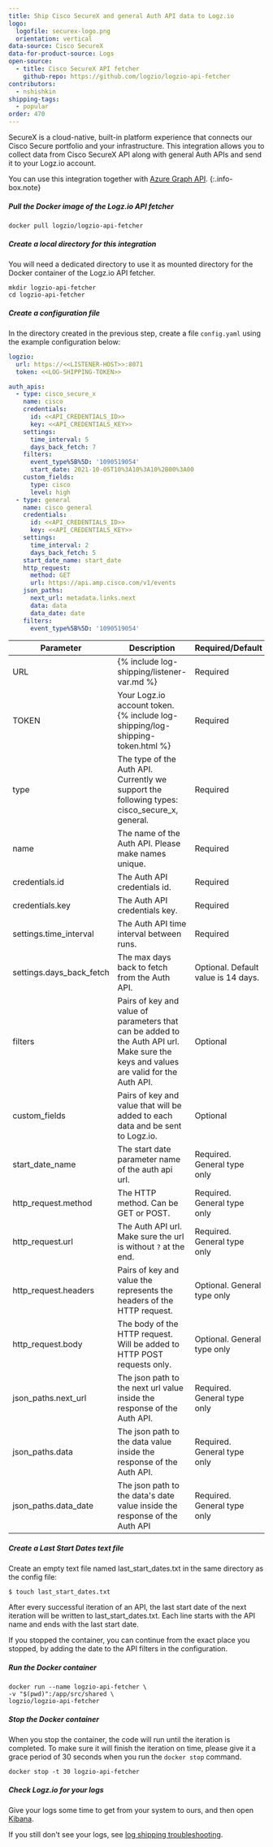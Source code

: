 ```yaml
---
title: Ship Cisco SecureX and general Auth API data to Logz.io
logo:
  logofile: securex-logo.png
  orientation: vertical
data-source: Cisco SecureX
data-for-product-source: Logs
open-source:
  - title: Cisco SecureX API fetcher
    github-repo: https://github.com/logzio/logzio-api-fetcher
contributors:
  - nshishkin
shipping-tags:
  - popular
order: 470
---
```



SecureX is a cloud-native, built-in platform experience that connects our Cisco Secure portfolio and your infrastructure. This integration allows you to collect data from Cisco SecureX API along with general Auth APIs and send it to your Logz.io account. 
  
<!-- info-box-start:info -->
You can use this integration together with [Azure Graph API](https://app.logz.io/#/dashboard/send-your-data/log-sources/azure-graph).
{:.info-box.note}
<!-- info-box-end -->


<div class="tasklist">


##### Pull the Docker image of the Logz.io API fetcher

```shell
docker pull logzio/logzio-api-fetcher
```


##### Create a local directory for this integration

You will need a dedicated directory to use it as mounted directory for the Docker container of the Logz.io API fetcher.

```shell
mkdir logzio-api-fetcher
cd logzio-api-fetcher
```

##### Create a configuration file

In the directory created in the previous step, create a file `config.yaml` using the example configuration below:

```yaml
logzio:
  url: https://<<LISTENER-HOST>>:8071
  token: <<LOG-SHIPPING-TOKEN>>

auth_apis:
  - type: cisco_secure_x
    name: cisco
    credentials:
      id: <<API_CREDENTIALS_ID>>
      key: <<API_CREDENTIALS_KEY>>
    settings:
      time_interval: 5
      days_back_fetch: 7
    filters:
      event_type%5B%5D: '1090519054'
      start_date: 2021-10-05T10%3A10%3A10%2B00%3A00
    custom_fields:
      type: cisco
      level: high
  - type: general
    name: cisco general
    credentials:
      id: <<API_CREDENTIALS_ID>>
      key: <<API_CREDENTIALS_KEY>>
    settings:
      time_interval: 2
      days_back_fetch: 5
    start_date_name: start_date
    http_request:
      method: GET
      url: https://api.amp.cisco.com/v1/events
    json_paths:
      next_url: metadata.links.next
      data: data
      data_date: date
    filters:
      event_type%5B%5D: '1090519054'
```

| Parameter | Description | Required/Default |
|---|---|---|
| URL | {% include log-shipping/listener-var.md %} | Required |
| TOKEN | Your Logz.io account token. {% include log-shipping/log-shipping-token.html %}  | Required  |
| type | The type of the Auth API. Currently we support the following types: cisco_secure_x, general. | Required |
| name | The name of the Auth API. Please make names unique. | Required | 
| credentials.id | The Auth API credentials id. | Required |
| credentials.key | The Auth API credentials key. | Required | 
| settings.time_interval | The Auth API time interval between runs. | Required |
| settings.days_back_fetch | The max days back to fetch from the Auth API. | Optional. Default value is 14 days. | 
| filters | Pairs of key and value of parameters that can be added to the Auth API url. Make sure the keys and values are valid for the Auth API. | Optional | 
| custom_fields | Pairs of key and value that will be added to each data and be sent to Logz.io. | Optional | 
| start_date_name| The start date parameter name of the auth api url. | Required. General type only | 
| http_request.method | The HTTP method. Can be GET or POST. | Required. General type only |
| http_request.url | The Auth API url. Make sure the url is without `?` at the end. | Required. General type only | 
| http_request.headers | Pairs of key and value the represents the headers of the HTTP request. | Optional. General type only | 
| http_request.body | The body of the HTTP request. Will be added to HTTP POST requests only. | Optional. General type only |
| json_paths.next_url | The json path to the next url value inside the response of the Auth API. | Required. General type only | 
| json_paths.data | The json path to the data value inside the response of the Auth API. | Required. General type only | 
| json_paths.data_date | The json path to the data's date value inside the response of the Auth API | Required. General type only | 

##### Create a Last Start Dates text file

Create an empty text file named last_start_dates.txt in the same directory as the config file:

```shell
$ touch last_start_dates.txt
```

After every successful iteration of an API, the last start date of the next iteration will be written to last_start_dates.txt. Each line starts with the API name and ends with the last start date.

If you stopped the container, you can continue from the exact place you stopped, by adding the date to the API filters in the configuration.

##### Run the Docker container

```shell
docker run --name logzio-api-fetcher \
-v "$(pwd)":/app/src/shared \
logzio/logzio-api-fetcher
```

##### Stop the Docker container

When you stop the container, the code will run until the iteration is completed. To make sure it will finish the iteration on time, please give it a grace period of 30 seconds when you run the `docker stop` command.

```shell
docker stop -t 30 logzio-api-fetcher
```

##### Check Logz.io for your logs

Give your logs some time to get from your system to ours,
and then open [Kibana](https://app.logz.io/#/dashboard/kibana).

If you still don't see your logs,
see [log shipping troubleshooting]({{site.baseurl}}/user-guide/log-shipping/log-shipping-troubleshooting.html).

</div>

